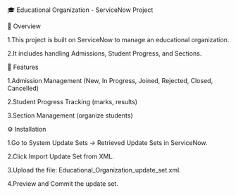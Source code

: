 🎓 Educational Organization - ServiceNow Project

📌 Overview

1.This project is built on ServiceNow to manage an educational organization.

2.It includes handling Admissions, Student Progress, and Sections.


🚀 Features

1.Admission Management (New, In Progress, Joined, Rejected, Closed, Cancelled)

2.Student Progress Tracking (marks, results)

3.Section Management (organize students)

⚙️ Installation

1.Go to System Update Sets → Retrieved Update Sets in ServiceNow.

2.Click Import Update Set from XML.

3.Upload the file: Educational_Organization_update_set.xml.

4.Preview and Commit the update set.
